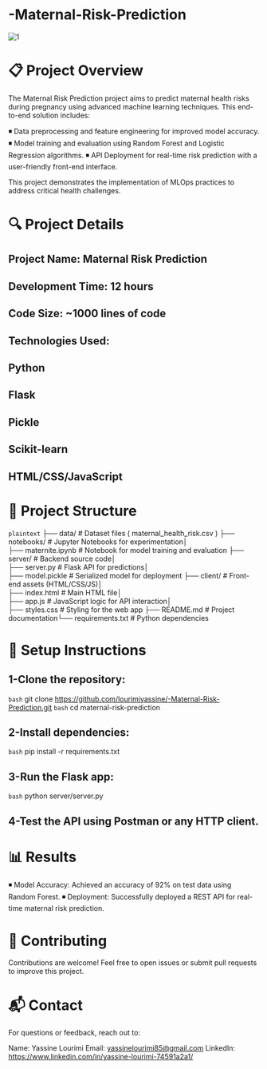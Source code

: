 # -Maternal-Risk-Prediction
![1](https://github.com/user-attachments/assets/a02c0b7b-9015-4dd6-a336-3c5b66dda471)


# 📋 Project Overview
The Maternal Risk Prediction project aims to predict maternal health risks during pregnancy using advanced machine learning techniques. This end-to-end solution includes:

◾ Data preprocessing and feature engineering for improved model accuracy.
◾ Model training and evaluation using Random Forest and Logistic Regression algorithms.
◾ API Deployment for real-time risk prediction with a user-friendly front-end interface.

This project demonstrates the implementation of MLOps practices to address critical health challenges.


# 🔍 Project Details
## Project Name: Maternal Risk Prediction
## Development Time: 12 hours
## Code Size: ~1000 lines of code
## Technologies Used:
## Python
## Flask
## Pickle
## Scikit-learn
## HTML/CSS/JavaScript


# 📂 Project Structure

`plaintext`
├── data/                       # Dataset files ( maternal_health_risk.csv )
├── notebooks/                  # Jupyter Notebooks for experimentation│     
  ├── maternite.ipynb    # Notebook for model training and evaluation
├── server/                     # Backend source code│   
  ├── server.py                  # Flask API for predictions│   
  ├── model.pickle            # Serialized model for deployment
├── client/                     # Front-end assets (HTML/CSS/JS)│   
  ├── index.html              # Main HTML file│   
  ├── app.js                  # JavaScript logic for API interaction│   
  ├── styles.css              # Styling for the web app
├── README.md                   # Project documentation└── requirements.txt            # Python dependencies



# 🔧 Setup Instructions
## 1-Clone the repository:
`bash` git clone https://github.com/lourimiyassine/-Maternal-Risk-Prediction.git
`bash` cd maternal-risk-prediction  

## 2-Install dependencies:
`bash`
pip install -r requirements.txt 
## 3-Run the Flask app:
`bash`
python server/server.py  
## 4-Test the API using Postman or any HTTP client.




# 📊 Results
◾ Model Accuracy: Achieved an accuracy of 92% on test data using Random Forest.
◾ Deployment: Successfully deployed a REST API for real-time maternal risk prediction.

# 🤝 Contributing
Contributions are welcome! Feel free to open issues or submit pull requests to improve this project.

# 📬 Contact
For questions or feedback, reach out to:

Name: Yassine Lourimi
Email: yassinelourimi85@gmail.com
LinkedIn: https://www.linkedin.com/in/yassine-lourimi-74591a2a1/
